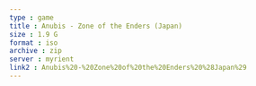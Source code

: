 ```yaml
---
type : game
title : Anubis - Zone of the Enders (Japan)
size : 1.9 G
format : iso
archive : zip
server : myrient
link2 : Anubis%20-%20Zone%20of%20the%20Enders%20%28Japan%29
---
```

